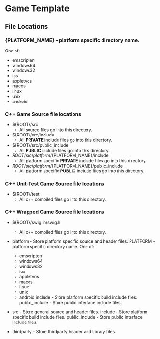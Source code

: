 # Game Template

## File Locations

### {PLATFORM_NAME} - platform specific directory name. 
One of: 
* emscripten
* windows64
* windows32
* ios
* appletvos
* macos
* linux
* unix
* android

### C++ Game Source file locations
* ${ROOT}/src
    * All source files go into this directory.
* ${ROOT}/src/include
    * All **PRIVATE** include files go into this directory.
* ${ROOT}/src/public_include
    * All **PUBLIC** include files go into this directory.
* ${ROOT}/src/platform/${PLATFORM_NAME}/include
    * All platform specific **PRIVATE** include files go into this directory.
* ${ROOT}/src/platform/${PLATFORM_NAME}/public_include
    * All platform specific **PUBLIC** include files go into this directory.

### C++ Unit-Test Game Source file locations
* ${ROOT}/test
    * All c++ compiled files go into this directory.

### C++ Wrapped Game Source file locations
* ${ROOT}/swig.in/swig.h
    * All c++ compiled files go into this directory.

* platform - Store platform specific source and header files.
    PLATFORM - platform specific directory name. 
    One of: 
    * emscripten
    * windows64
    * windows32
    * ios
    * appletvos
    * macos
    * linux
    * unix
    * android
        include - Store platform specific build include files.
        public_include - Store public interface include files.
* src - Store general source and header files.
    include - Store platform specific build include files.
    public_include - Store public interface include files.
* thirdparty - Store thirdparty header and library files.

